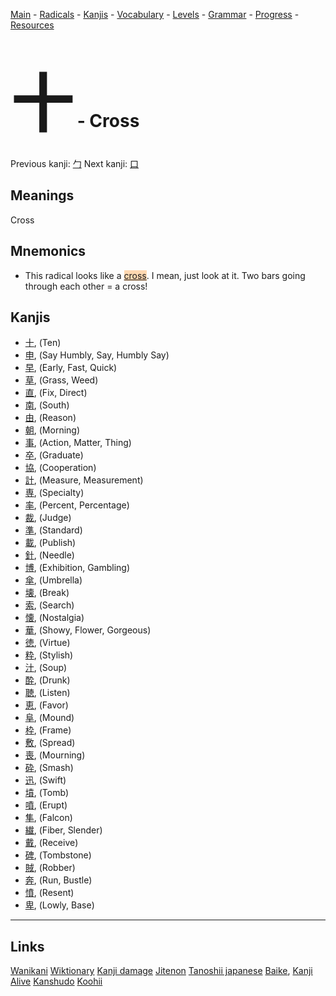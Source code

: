 <style> bigfont {font-size: 100px}</style>


[Main](../README.md) -
[Radicals](../radicals.md) -
[Kanjis](../kanjis.md) -
[Vocabulary](../vocabulary.md) -
[Levels](../levels.md) -
[Grammar](../grammar.md) - 
[Progress](../progress.md) -
[Resources](../resources.md)
# <bigfont> 十</bigfont> - Cross 

Previous kanji: [勹](勹.md) Next kanji: [口](口.md) 

## Meanings
 Cross
## Mnemonics
 * This radical looks like a <span style="background-color:#fed8b1"> [cross](https://jisho.org/search/cross)</span>. I mean, just look at it. Two bars going through each other = a cross!


## Kanjis
 * [十](../kanjis/十.md), (Ten)
* [申](../kanjis/申.md), (Say Humbly, Say, Humbly Say)
* [早](../kanjis/早.md), (Early, Fast, Quick)
* [草](../kanjis/草.md), (Grass, Weed)
* [直](../kanjis/直.md), (Fix, Direct)
* [南](../kanjis/南.md), (South)
* [由](../kanjis/由.md), (Reason)
* [朝](../kanjis/朝.md), (Morning)
* [事](../kanjis/事.md), (Action, Matter, Thing)
* [卒](../kanjis/卒.md), (Graduate)
* [協](../kanjis/協.md), (Cooperation)
* [計](../kanjis/計.md), (Measure, Measurement)
* [専](../kanjis/専.md), (Specialty)
* [率](../kanjis/率.md), (Percent, Percentage)
* [裁](../kanjis/裁.md), (Judge)
* [準](../kanjis/準.md), (Standard)
* [載](../kanjis/載.md), (Publish)
* [針](../kanjis/針.md), (Needle)
* [博](../kanjis/博.md), (Exhibition, Gambling)
* [傘](../kanjis/傘.md), (Umbrella)
* [壊](../kanjis/壊.md), (Break)
* [索](../kanjis/索.md), (Search)
* [懐](../kanjis/懐.md), (Nostalgia)
* [華](../kanjis/華.md), (Showy, Flower, Gorgeous)
* [徳](../kanjis/徳.md), (Virtue)
* [粋](../kanjis/粋.md), (Stylish)
* [汁](../kanjis/汁.md), (Soup)
* [酔](../kanjis/酔.md), (Drunk)
* [聴](../kanjis/聴.md), (Listen)
* [恵](../kanjis/恵.md), (Favor)
* [阜](../kanjis/阜.md), (Mound)
* [枠](../kanjis/枠.md), (Frame)
* [敷](../kanjis/敷.md), (Spread)
* [喪](../kanjis/喪.md), (Mourning)
* [砕](../kanjis/砕.md), (Smash)
* [迅](../kanjis/迅.md), (Swift)
* [墳](../kanjis/墳.md), (Tomb)
* [噴](../kanjis/噴.md), (Erupt)
* [隼](../kanjis/隼.md), (Falcon)
* [繊](../kanjis/繊.md), (Fiber, Slender)
* [戴](../kanjis/戴.md), (Receive)
* [碑](../kanjis/碑.md), (Tombstone)
* [賊](../kanjis/賊.md), (Robber)
* [奔](../kanjis/奔.md), (Run, Bustle)
* [憤](../kanjis/憤.md), (Resent)
* [卑](../kanjis/卑.md), (Lowly, Base)



---


## Links 


[Wanikani](https://www.wanikani.com/kanji/十)
[Wiktionary](https://en.wiktionary.org/wiki/十)
[Kanji damage](http://www.kanjidamage.com/kanji/search?utf8=✓&q=十)
[Jitenon](https://jitenon.com/kanji/十)
[Tanoshii japanese](https://www.tanoshiijapanese.com/dictionary/kanji.cfm?k=十)
[Baike](https://baike.baidu.com/item/十),
[Kanji Alive](https://app.kanjialive.com/十)
[Kanshudo](https://www.kanshudo.com/searchmn?q=十)
[Koohii](https://kanji.koohii.com/study/kanji/十)

